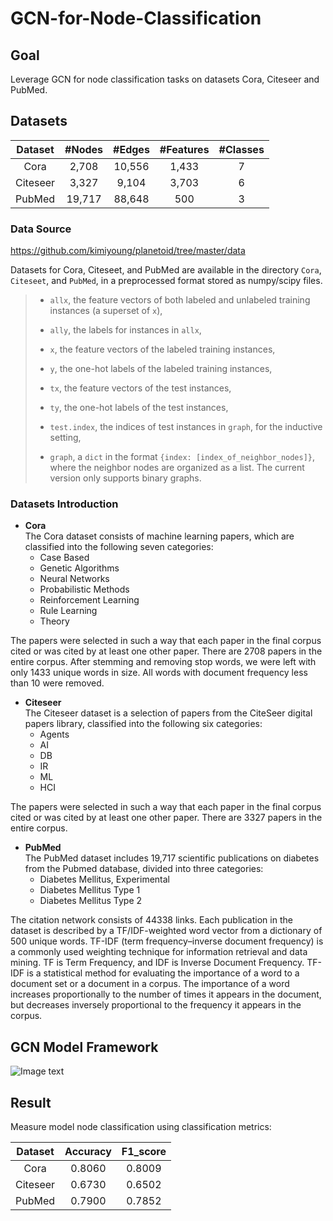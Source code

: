 # GCN-for-Node-Classification

## Goal

Leverage GCN for node classification tasks on datasets Cora, Citeseer and PubMed.

## Datasets

|Dataset|#Nodes|#Edges|#Features|#Classes|
|:----:|:----:|:----:|:----:|:-----:|
|Cora|2,708|10,556|1,433|7|
|Citeseer|3,327|9,104|3,703|6|
|PubMed|19,717|88,648|500|3|

### Data Source

https://github.com/kimiyoung/planetoid/tree/master/data

Datasets for Cora, Citeseet, and PubMed are available in the directory `Cora`, `Citeseet`,  and `PubMed`, in a preprocessed format stored as numpy/scipy files.

> - `allx`, the feature vectors of both labeled and unlabeled training instances (a superset of  `x`),
> 
> - `ally`, the labels for instances in  `allx`,
> 
> - `x`, the feature vectors of the labeled training instances,
> 
> - `y`, the one-hot labels of the labeled training instances,
> 
> - `tx`, the feature vectors of the test instances,
> 
> - `ty`, the one-hot labels of the test instances,
> 
> - `test.index`, the indices of test instances in  `graph`, for the inductive setting,
> 
> - `graph`, a `dict` in the format `{index: [index_of_neighbor_nodes]}`, where the neighbor nodes are organized as a list. The current version only supports binary graphs.

### Datasets Introduction
- **Cora**  
The Cora dataset consists of machine learning papers, which are classified into the following seven categories:
	- Case Based
	- Genetic Algorithms
	- Neural Networks
	- Probabilistic Methods
	- Reinforcement Learning
	- Rule Learning
	- Theory 

The papers were selected in such a way that each paper in the final corpus cited or was cited by at least one other paper. There are 2708 papers in the entire corpus. After stemming and removing stop words, we were left with only 1433 unique words in size. All words with document frequency less than 10 were removed.

- **Citeseer**  
The Citeseer dataset is a selection of papers from the CiteSeer digital papers library, classified into the following six categories:
	- Agents
	- AI
	- DB
	- IR
	- ML
	- HCI

The papers were selected in such a way that each paper in the final corpus cited or was cited by at least one other paper. There are 3327 papers in the entire corpus.

- **PubMed**  
The PubMed dataset includes 19,717 scientific publications on diabetes from the Pubmed database, divided into three categories:
	- Diabetes Mellitus, Experimental
	- Diabetes Mellitus Type 1
	- Diabetes Mellitus Type 2 

The citation network consists of 44338 links. Each publication in the dataset is described by a TF/IDF-weighted word vector from a dictionary of 500 unique words. TF-IDF (term frequency–inverse document frequency) is a commonly used weighting technique for information retrieval and data mining. TF is Term Frequency, and IDF is Inverse Document Frequency. TF-IDF is a statistical method for evaluating the importance of a word to a document set or a document in a corpus. The importance of a word increases proportionally to the number of times it appears in the document, but decreases inversely proportional to the frequency it appears in the corpus.

## GCN Model Framework

![Image text](https://github.com/Redamancy-CX330/GCN_for_Node_Classification_Task/blob/main/GCN%20Framework.png)


## Result

Measure model node classification using classification metrics: 

|Dataset|Accuracy|F1_score|
|:----:|:----:|:----:|
|Cora|0.8060|0.8009|
|Citeseer|0.6730|0.6502|
|PubMed|0.7900|0.7852|
